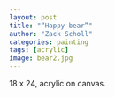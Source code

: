```yaml
---
layout: post
title: "“Happy bear”"
author: "Zack Scholl"
categories: painting
tags: [acrylic]
image: bear2.jpg
---
```


18 x 24, acrylic on canvas.